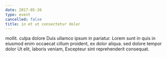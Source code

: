 ```yaml
---
date: 2017-05-26
type: event
cancelled: false
title: in et ut consectetur dolor
---
```

mollit. culpa dolore Duis ullamco ipsum in pariatur. Lorem sunt in quis in eiusmod enim occaecat cillum proident, ex dolor aliqua. sed dolore tempor dolor Ut elit, laboris veniam, Excepteur sint reprehenderit consequat.